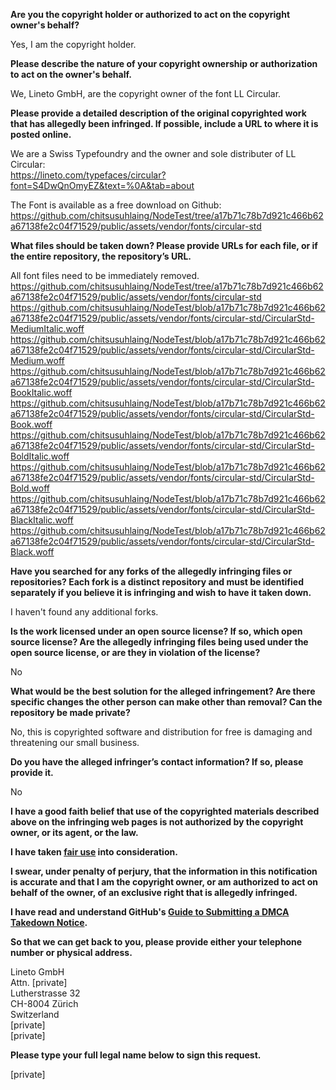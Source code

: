 **Are you the copyright holder or authorized to act on the copyright owner's behalf?**

Yes, I am the copyright holder.

**Please describe the nature of your copyright ownership or authorization to act on the owner's behalf.**

We, Lineto GmbH, are the copyright owner of the font LL Circular.

**Please provide a detailed description of the original copyrighted work that has allegedly been infringed. If possible, include a URL to where it is posted online.**

We are a Swiss Typefoundry and the owner and sole distributer of LL Circular:  
https://lineto.com/typefaces/circular?font=S4DwQnOmyEZ&text=%0A&tab=about

The Font is available as a free download on Github:  
https://github.com/chitsusuhlaing/NodeTest/tree/a17b71c78b7d921c466b62a67138fe2c04f71529/public/assets/vendor/fonts/circular-std

**What files should be taken down? Please provide URLs for each file, or if the entire repository, the repository’s URL.**

All font files need to be immediately removed.
https://github.com/chitsusuhlaing/NodeTest/tree/a17b71c78b7d921c466b62a67138fe2c04f71529/public/assets/vendor/fonts/circular-std  
https://github.com/chitsusuhlaing/NodeTest/blob/a17b71c78b7d921c466b62a67138fe2c04f71529/public/assets/vendor/fonts/circular-std/CircularStd-MediumItalic.woff  
https://github.com/chitsusuhlaing/NodeTest/blob/a17b71c78b7d921c466b62a67138fe2c04f71529/public/assets/vendor/fonts/circular-std/CircularStd-Medium.woff  
https://github.com/chitsusuhlaing/NodeTest/blob/a17b71c78b7d921c466b62a67138fe2c04f71529/public/assets/vendor/fonts/circular-std/CircularStd-BookItalic.woff  
https://github.com/chitsusuhlaing/NodeTest/blob/a17b71c78b7d921c466b62a67138fe2c04f71529/public/assets/vendor/fonts/circular-std/CircularStd-Book.woff  
https://github.com/chitsusuhlaing/NodeTest/blob/a17b71c78b7d921c466b62a67138fe2c04f71529/public/assets/vendor/fonts/circular-std/CircularStd-BoldItalic.woff  
https://github.com/chitsusuhlaing/NodeTest/blob/a17b71c78b7d921c466b62a67138fe2c04f71529/public/assets/vendor/fonts/circular-std/CircularStd-Bold.woff  
https://github.com/chitsusuhlaing/NodeTest/blob/a17b71c78b7d921c466b62a67138fe2c04f71529/public/assets/vendor/fonts/circular-std/CircularStd-BlackItalic.woff  
https://github.com/chitsusuhlaing/NodeTest/blob/a17b71c78b7d921c466b62a67138fe2c04f71529/public/assets/vendor/fonts/circular-std/CircularStd-Black.woff

**Have you searched for any forks of the allegedly infringing files or repositories? Each fork is a distinct repository and must be identified separately if you believe it is infringing and wish to have it taken down.**

I haven't found any additional forks.

**Is the work licensed under an open source license? If so, which open source license? Are the allegedly infringing files being used under the open source license, or are they in violation of the license?**

No

**What would be the best solution for the alleged infringement? Are there specific changes the other person can make other than removal? Can the repository be made private?**

No, this is copyrighted software and distribution for free is damaging and threatening our small business.

**Do you have the alleged infringer’s contact information? If so, please provide it.**

No

**I have a good faith belief that use of the copyrighted materials described above on the infringing web pages is not authorized by the copyright owner, or its agent, or the law.**

**I have taken <a href="https://www.lumendatabase.org/topics/22">fair use</a> into consideration.**

**I swear, under penalty of perjury, that the information in this notification is accurate and that I am the copyright owner, or am authorized to act on behalf of the owner, of an exclusive right that is allegedly infringed.**

**I have read and understand GitHub's <a href="https://docs.github.com/articles/guide-to-submitting-a-dmca-takedown-notice/">Guide to Submitting a DMCA Takedown Notice</a>.**

**So that we can get back to you, please provide either your telephone number or physical address.**

Lineto GmbH  
Attn. [private]  
Lutherstrasse 32  
CH-8004 Zürich  
Switzerland  
[private]  
[private]

**Please type your full legal name below to sign this request.**

[private]
